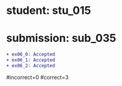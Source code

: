 # student: stu_015
# submission: sub_035

```diff
+ ex06_0: Accepted
+ ex06_1: Accepted
+ ex06_2: Accepted
```
#incorrect=0
#correct=3
